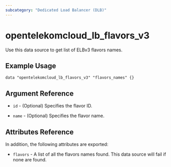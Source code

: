 ```yaml
---
subcategory: "Dedicated Load Balancer (DLB)"
---
```


# opentelekomcloud_lb_flavors_v3

Use this data source to get list of ELBv3 flavors names.

## Example Usage

```hcl
data "opentelekomcloud_lb_flavors_v3" "flavors_names" {}
```

## Argument Reference

* `id` - (Optional) Specifies the flavor ID.

* `name` - (Optional) Specifies the flavor name.

## Attributes Reference

In addition, the following attributes are exported:

* `flavors` - A list of all the flavors names found. This data source will fail if none are found.

